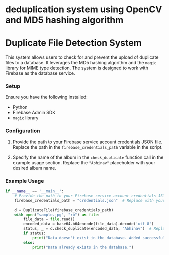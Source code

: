 # deduplication system using OpenCV and MD5 hashing algorithm

# Duplicate File Detection System

This system allows users to check for and prevent the upload of duplicate files to a database. It leverages the MD5 hashing algorithm and the `magic` library for MIME type detection. The system is designed to work with Firebase as the database service.


### Setup

Ensure you have the following installed:

- Python
- Firebase Admin SDK
- `magic` library

### Configuration

1. Provide the path to your Firebase service account credentials JSON file. Replace the path in the `firebase_credentials_path` variable in the script.

2. Specify the name of the album in the `check_duplicate` function call in the example usage section. Replace the `"Abhinav"` placeholder with your desired album name.

### Example Usage

```python
if __name__ == '__main__':
    # Provide the path to your Firebase service account credentials JSON file
    firebase_credentials_path = "credentials.json"  # Replace with your Firebase credentials path

    d = DuplicateFile(firebase_credentials_path)
    with open("sample.jpg", "rb") as file:
        file_data = file.read()
        encoded_data = base64.b64encode(file_data).decode('utf-8')
        status, _ = d.check_duplicate(encoded_data, "Abhinav")  # Replace with your album name
        if status:
            print("Data doesn't exist in the database. Added successfully.")
        else:
            print("Data already exists in the database.")

